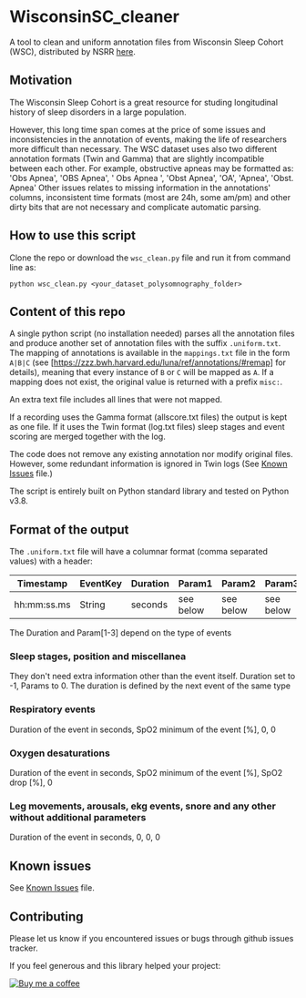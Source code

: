 # WisconsinSC_cleaner
A tool to clean and uniform annotation files from Wisconsin Sleep Cohort (WSC), distributed by NSRR [here](https://sleepdata.org/datasets/wsc).

## Motivation
The Wisconsin Sleep Cohort is a great resource for studing longitudinal history of sleep disorders in a large population.

However, this long time span comes at the price of some issues and inconsistencies in the annotation of events, making the life of researchers more difficult than necessary.
The WSC dataset uses also two different annotation formats (Twin and Gamma) that are slightly incompatible between each other.
For example, obstructive apneas may be formatted as: 'Obs Apnea', 'OBS Apnea', ' Obs Apnea ', 'Obst Apnea', 'OA', 'Apnea', 'Obst. Apnea'
Other issues relates to missing information in the annotations' columns, inconsistent time formats (most are 24h, some am/pm) and other dirty bits that are not necessary and complicate automatic parsing.

## How to use this script
Clone the repo or download the `wsc_clean.py` file and run it from command line as:

`python wsc_clean.py <your_dataset_polysomnography_folder>`

## Content of this repo
A single python script (no installation needed) parses all the annotation files and produce another set of annotation files with the suffix `.uniform.txt`.
The mapping of annotations is available in the `mappings.txt` file in the form `A|B|C` (see [https://zzz.bwh.harvard.edu/luna/ref/annotations/#remap] for details), meaning that every instance of `B` or `C` will be mapped as `A`. If a mapping does not exist, the original value is returned with a prefix `misc:`.

An extra text file includes all lines that were not mapped.

If a recording uses the Gamma format (allscore.txt files) the output is kept as one file.
If it uses the Twin format (log.txt files) sleep stages and event scoring are merged together with the log.

The code does not remove any existing annotation nor modify original files. However, some redundant information is ignored in Twin logs (See [Known Issues](./KNOWN_ISSUES.md) file.)

The script is entirely built on Python standard library and tested on Python v3.8.

## Format of the output
The `.uniform.txt` file will have a columnar format (comma separated values) with a header:

| Timestamp   | EventKey | Duration | Param1    | Param2    | Param3    |
|-------------|----------|----------|-----------|-----------|-----------|
| hh:mm:ss.ms | String   | seconds  | see below | see below | see below |

The Duration and Param[1-3] depend on the type of events

### Sleep stages, position and miscellanea
They don't need extra information other than the event itself. Duration set to -1, Params to 0.
The duration is defined by the next event of the same type
### Respiratory events
Duration of the event in seconds, SpO2 minimum of the event [%], 0, 0
### Oxygen desaturations
Duration of the event in seconds, SpO2 minimum of the event [%], SpO2 drop [%], 0
### Leg movements, arousals, ekg events, snore and any other without additional parameters
Duration of the event in seconds, 0, 0, 0

## Known issues
See [Known Issues](./KNOWN_ISSUES.md) file.

## Contributing
Please let us know if you encountered issues or bugs through github issues tracker.

If you feel generous and this library helped your project:

[![Buy me a coffee][buymeacoffee-shield]][buymeacoffee]

[buymeacoffee]: https://www.buymeacoffee.com/u2Vb3kO
[buymeacoffee-shield]: https://www.buymeacoffee.com/assets/img/custom_images/orange_img.png
